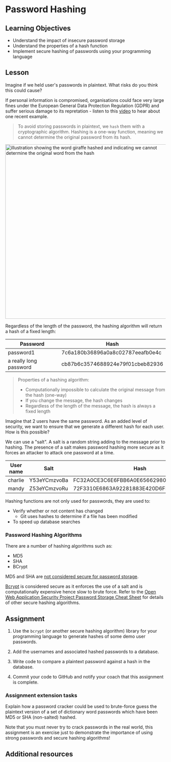 # Password Hashing

## Learning Objectives
* Understand the impact of insecure password storage
* Understand the properties of a hash function
* Implement secure hashing of passwords using your programming language

## Lesson

Imagine if we held user's passwords in plaintext. What risks do you think this could cause?

If personal information is compromised, organisations could face very large fines under the European General Data Protection Regulation (GDPR) and suffer serious damage to its repretation - listen to this [video](https://www.bbc.co.uk/news/business-48905907) to hear about one recent example.

> To avoid storing passwords in plaintext, we `hash` them with a cryptographic algorithm. Hashing is a one-way function, meaning we cannot determine the original password from its hash.

<img width="548" alt="illustration showing the word giraffe hashed and indicating we cannot determine the original word from the hash" src="https://user-images.githubusercontent.com/1316724/130419133-4656e58a-801a-47a4-b539-753cbc3283a5.PNG">

Regardless of the length of the password, the hashing algorithm will return a hash of a fixed length:

|Password|Hash|
|--------|----|
|password1|7c6a180b36896a0a8c02787eeafb0e4c |
|a really long password|cb87b6c3574688924e79f01cbeb82936|

> Properties of a hashing algorithm:
> * Computationally impossible to calculate the original message from the hash (one-way)
> * If you change the message, the hash changes
> * Regardless of the length of the message, the hash is always a fixed length

Imagine that 2 users have the same password. As an added level of security, we want to ensure that we generate a different hash for each user. How is this possible?

We can use a "salt". A salt is a random string adding to the message prior to hashing. The presence of a salt makes password hashing more secure as it forces an attacker to attack one password at a time. 

|User name|Salt|Hash|
|---------|----|----|
|charlie|Y53eYCmzvoBa|FC32A0CE3C6E6FBB6A0E65662980477223ACB40C|
|mandy  |Z53eYCmzvoRu|72F3310E6863A92281883E420D6FE7606BAAB150|


Hashing functions are not only used for passwords, they are used to:
* Verify whether or not content has changed
   * Git uses hashes to determine if a file has been modified 
* To speed up database searches

### Password Hashing Algorithms
There are a number of hashing algorithms such as:
* MD5
* SHA
* BCrypt

MD5 and SHA are [not considered secure for password storage](https://cheatsheetseries.owasp.org/cheatsheets/Password_Storage_Cheat_Sheet.html).

[Bcrypt](https://en.wikipedia.org/wiki/Bcrypt) is considered secure as it enforces the use of a salt and is computationally expensive hence slow to brute force. Refer to the [Open Web Application Security Project Password Storage Cheat Sheet](https://cheatsheetseries.owasp.org/cheatsheets/Password_Storage_Cheat_Sheet.html) for details of other secure hashing algorithms.

## Assignment
1. Use the `bcrypt` (or another secure hashing algorithm) library  for your programming language to generate hashes of some demo user passwords. 

1. Add the usernames and associated hashed passwords to a database.

1. Write code to compare a plaintext password against a hash in the database.

1. Commit your code to GitHub and notify your coach that this assignment is complete.

### Assignment extension tasks
Explain how a password cracker could be used to brute-force guess the plaintext version of a set of dictionary word passwords which have been MD5 or SHA (non-salted) hashed. 

Note that you must <emp>never</emp> try to crack passwords in the real world, this assignment is an exercise just to demonstrate the importance of using strong passwords and secure hashing algorithms!

## Additional resources

